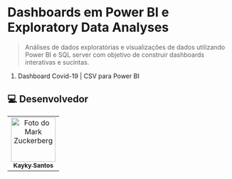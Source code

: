 # Dashboards em Power BI e Exploratory Data Analyses

> Análises de dados exploratórias e visualizações de dados utilizando Power BI e SQL server com objetivo de construir dashboards interativas e sucintas.

1. Dashboard Covid-19 | CSV para Power BI

##  💻 Desenvolvedor


<table>
  <tr>
    <td align="center">
      <a href="#">
        <img src="https://avatars.githubusercontent.com/u/75142111?v=4" width="100px;" alt="Foto do Mark Zuckerberg"/><br>
        <sub>
          <b>Kayky Santos</b>
        </sub>
      </a>
    </td>
  </tr>
</table>
